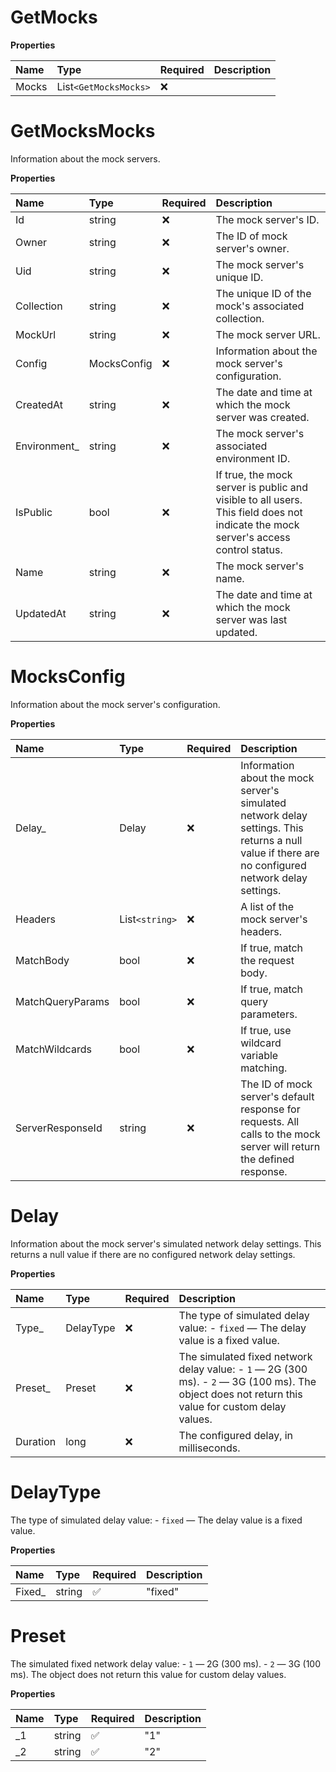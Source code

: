 # GetMocks

**Properties**

| Name  | Type                  | Required | Description |
| :---- | :-------------------- | :------- | :---------- |
| Mocks | List`<GetMocksMocks>` | ❌       |             |

# GetMocksMocks

Information about the mock servers.

**Properties**

| Name          | Type        | Required | Description                                                                                                                        |
| :------------ | :---------- | :------- | :--------------------------------------------------------------------------------------------------------------------------------- |
| Id            | string      | ❌       | The mock server's ID.                                                                                                              |
| Owner         | string      | ❌       | The ID of mock server's owner.                                                                                                     |
| Uid           | string      | ❌       | The mock server's unique ID.                                                                                                       |
| Collection    | string      | ❌       | The unique ID of the mock's associated collection.                                                                                 |
| MockUrl       | string      | ❌       | The mock server URL.                                                                                                               |
| Config        | MocksConfig | ❌       | Information about the mock server's configuration.                                                                                 |
| CreatedAt     | string      | ❌       | The date and time at which the mock server was created.                                                                            |
| Environment\_ | string      | ❌       | The mock server's associated environment ID.                                                                                       |
| IsPublic      | bool        | ❌       | If true, the mock server is public and visible to all users. This field does not indicate the mock server's access control status. |
| Name          | string      | ❌       | The mock server's name.                                                                                                            |
| UpdatedAt     | string      | ❌       | The date and time at which the mock server was last updated.                                                                       |

# MocksConfig

Information about the mock server's configuration.

**Properties**

| Name             | Type           | Required | Description                                                                                                                                        |
| :--------------- | :------------- | :------- | :------------------------------------------------------------------------------------------------------------------------------------------------- |
| Delay\_          | Delay          | ❌       | Information about the mock server's simulated network delay settings. This returns a null value if there are no configured network delay settings. |
| Headers          | List`<string>` | ❌       | A list of the mock server's headers.                                                                                                               |
| MatchBody        | bool           | ❌       | If true, match the request body.                                                                                                                   |
| MatchQueryParams | bool           | ❌       | If true, match query parameters.                                                                                                                   |
| MatchWildcards   | bool           | ❌       | If true, use wildcard variable matching.                                                                                                           |
| ServerResponseId | string         | ❌       | The ID of mock server's default response for requests. All calls to the mock server will return the defined response.                              |

# Delay

Information about the mock server's simulated network delay settings. This returns a null value if there are no configured network delay settings.

**Properties**

| Name     | Type      | Required | Description                                                                                                                                       |
| :------- | :-------- | :------- | :------------------------------------------------------------------------------------------------------------------------------------------------ |
| Type\_   | DelayType | ❌       | The type of simulated delay value: - `fixed` — The delay value is a fixed value.                                                                  |
| Preset\_ | Preset    | ❌       | The simulated fixed network delay value: - `1` — 2G (300 ms). - `2` — 3G (100 ms). The object does not return this value for custom delay values. |
| Duration | long      | ❌       | The configured delay, in milliseconds.                                                                                                            |

# DelayType

The type of simulated delay value: - `fixed` — The delay value is a fixed value.

**Properties**

| Name    | Type   | Required | Description |
| :------ | :----- | :------- | :---------- |
| Fixed\_ | string | ✅       | "fixed"     |

# Preset

The simulated fixed network delay value: - `1` — 2G (300 ms). - `2` — 3G (100 ms). The object does not return this value for custom delay values.

**Properties**

| Name | Type   | Required | Description |
| :--- | :----- | :------- | :---------- |
| \_1  | string | ✅       | "1"         |
| \_2  | string | ✅       | "2"         |

<!-- This file was generated by liblab | https://liblab.com/ -->
